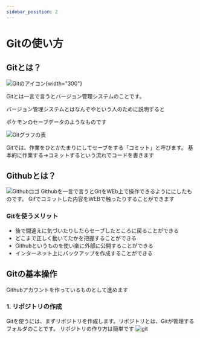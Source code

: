 ```yaml
---
sidebar_position: 2
---
```


# Gitの使い方

## Gitとは？

![Gitのアイコン](./Git-Logo.png){width="300"}

Gitとは一言で言うとバージョン管理システムのことです。

バージョン管理システムとはなんぞやという人のために説明すると

ポケモンのセーブデータのようなものです

![Gitグラフの表](image.png)

Gitでは、作業をひとかたまりにしてセーブをする「コミット」と呼びます。
基本的に作業する→コミットするという流れでコードを書きます
## Githubとは？

![Githubロゴ](image-2.png)
Githubを一言で言うとGitをWEb上で操作できるようににしたものです。
Gifでコミットした内容をWEBで触ったりすることができます



### Gitを使うメリット
- 後で間違えに気づいたりしたらセーブしたところに戻ることができる
- どこまで正しく動いてたかを把握することができる
- Githubというものを使い楽に外部に公開することができる
- インターネット上にバックアップを作成することができる
## Gitの基本操作
Githubアカウントを作っているものとして進めます

### 1. リポジトリの作成
Gitを使うには、まずリポジトリを作成します。リポジトリとは、Gitが管理するフォルダのことです。
リポジトリの作り方は簡単です
![git](image-1.png)
